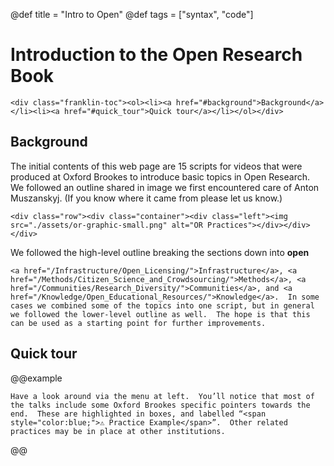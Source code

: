 @def title = "Intro to Open"
@def tags = ["syntax", "code"]

# Introduction to the Open Research Book

~~~
<div class="franklin-toc"><ol><li><a href="#background">Background</a></li><li><a href="#quick_tour">Quick tour</a></li></ol></div>
~~~

## Background

The initial contents of this web page are 15 scripts for videos that were produced at Oxford Brookes to introduce basic topics in Open Research.
We followed an outline shared in image we first encountered care of Anton Muszanskyj.  (If you know where it came from please let us know.)

~~~
<div class="row"><div class="container"><div class="left"><img src="./assets/or-graphic-small.png" alt="OR Practices"></div></div></div>
~~~

We followed the high-level outline breaking the sections down into **open**
~~~
<a href="/Infrastructure/Open_Licensing/">Infrastructure</a>, <a href="/Methods/Citizen_Science_and_Crowdsourcing/">Methods</a>, <a href="/Communities/Research_Diversity/">Communities</a>, and <a href="/Knowledge/Open_Educational_Resources/">Knowledge</a>.  In some cases we combined some of the topics into one script, but in general we followed the lower-level outline as well.  The hope is that this can be used as a starting point for further improvements.
~~~

## Quick tour

@@example
~~~
Have a look around via the menu at left.  You’ll notice that most of the talks include some Oxford Brookes specific pointers towards the end.  These are highlighted in boxes, and labelled “<span style="color:blue;">⚠ Practice Example</span>”.  Other related practices may be in place at other institutions.
~~~
@@




